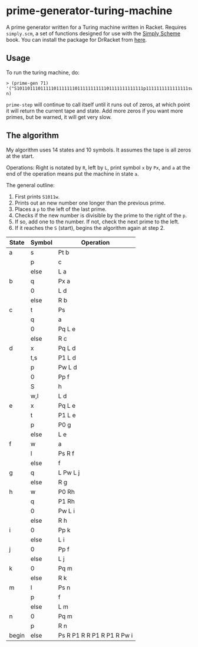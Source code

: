 # prime-generator-turing-machine
A prime generator written for a Turing machine written in Racket. Requires `simply.scm`, a set of functions designed for use with the [Simply Scheme](https://www.cs.berkeley.edu/~bh/ss-toc2.html) book. You can install the package for DrRacket from [here](http://planet.racket-lang.org/display.ss?package=simply-scheme.plt&owner=dyoo).

## Usage

To run the turing machine, do:
```racket
> (prime-gen 71)
'("S101101110111110111111101111111111101111111111111p1111111111111111swq^00" n)
```

`prime-step` will continue to call itself until it runs out of zeros, at which point it will return the current tape and state. Add more zeros if you want more primes, but be warned, it will get very slow.

## The algorithm

My algorithm uses 14 states and 10 symbols. It assumes the tape is all zeros at the start.

Operations: Right is notated by `R`, left by `L`, print symbol `x` by `Px`, and `a` at the end of the operation means put the machine in state `a`.

The general outline: 

1. First prints `S1011w`.
2. Prints out an new number one longer than the previous prime.
3. Places a `p` to the left of the last prime.
4. Checks if the new number is divisible by the prime to the right of the `p`.
5. If so, add one to the number. If not, check the next prime to the left.
6. If it reaches the `S` (start), begins the algorithm again at step 2.


| State | Symbol | Operation                  |
|-------|--------|----------------------------|
| a     | s      | Pt b                       |
|       | p      | c                          |
|       | else   | L a                        |
| b     | q      | Px a                       |
|       | 0      | L d                        |
|       | else   | R b                        |
| c     | t      | Ps                         |
|       | q      | a                          |
|       | 0      | Pq L e                     |
|       | else   | R c                        |
| d     | x      | Pq L d                     |
|       | t,s    | P1 L d                     |
|       | p      | Pw L d                     |
|       | 0      | Pp f                       |
|       | S      | h                          |
|       | w,l    | L d                        |
| e     | x      | Pq L e                     |
|       | t      | P1 L e                     |
|       | p      | P0 g                       |
|       | else   | L e                        |
| f     | w      | a                          |
|       | l      | Ps R f                     |
|       | else   | f                          |
| g     | q      | L Pw L j                   |
|       | else   | R g                        |
| h     | w      | P0 Rh                      |
|       | q      | P1 Rh                      |
|       | 0      | Pw L i                     |
|       | else   | R h                        |
| i     | 0      | Pp k                       |
|       | else   | L i                        |
| j     | 0      | Pp f                       |
|       | else   | L j                        |
| k     | 0      | Pq m                       |
|       | else   | R k                        |
| m     | l      | Ps n                       |
|       | p      | f                          |
|       | else   | L m                        |
| n     | 0      | Pq m                       |
|       | p      | R n                        |
| begin | else   | Ps R P1 R R P1 R P1 R Pw i |

